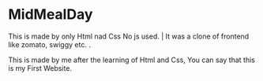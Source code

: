# MidMealDay
This is made by only Html nad Css No js used. | It was a clone of frontend like zomato, swiggy etc. .

This is made by me after the learning of Html and Css, You can say that this is my First Website.
